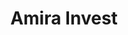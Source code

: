 ---
linkedin: https://linkedin.com/company/amirainvest
logohandle: amirainvest
sort: amirainvest
title: Amira Invest
twitter: https://x.com/AmiraInvest
website: https://www.amirainvest.com/
---